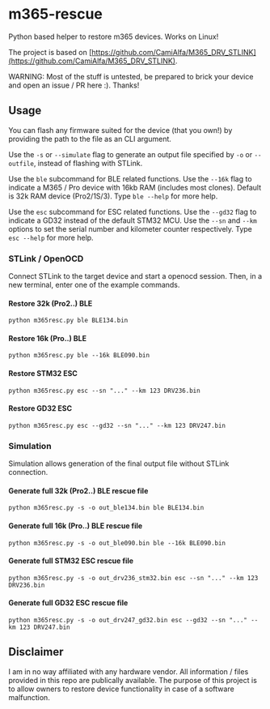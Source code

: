 # m365-rescue
Python based helper to restore m365 devices. Works on Linux!

The project is based on [https://github.com/CamiAlfa/M365_DRV_STLINK](https://github.com/CamiAlfa/M365_DRV_STLINK).

WARNING: Most of the stuff is untested, be prepared to brick your device and open an issue / PR here :). Thanks!

## Usage
You can flash any firmware suited for the device (that you own!) by providing the path to the file as an CLI argument.

Use the `-s` or `--simulate` flag to generate an output file specified by `-o` or `--outfile`, instead of flashing with STLink.

Use the `ble` subcommand for BLE related functions. Use the `--16k` flag to indicate a M365 / Pro device with 16kb RAM (includes most clones). Default is 32k RAM device (Pro2/1S/3).
Type `ble --help` for more help.

Use the `esc` subcommand for ESC related functions. Use the `--gd32` flag to indicate a GD32 instead of the default STM32 MCU. Use the `--sn` and `--km` options to set the serial number and kilometer counter respectively.
Type `esc --help` for more help.

### STLink / OpenOCD
Connect STLink to the target device and start a openocd session. Then, in a new terminal, enter one of the example commands.

#### Restore 32k (Pro2..) BLE
`python m365resc.py ble BLE134.bin`

#### Restore 16k (Pro..) BLE
`python m365resc.py ble --16k BLE090.bin`

#### Restore STM32 ESC
`python m365resc.py esc --sn "..." --km 123 DRV236.bin`

#### Restore GD32 ESC
`python m365resc.py esc --gd32 --sn "..." --km 123 DRV247.bin`

### Simulation
Simulation allows generation of the final output file without STLink connection.

#### Generate full 32k (Pro2..) BLE rescue file
`python m365resc.py -s -o out_ble134.bin ble BLE134.bin`

#### Generate full 16k (Pro..) BLE rescue file
`python m365resc.py -s -o out_ble090.bin ble --16k BLE090.bin`

#### Generate full STM32 ESC rescue file
`python m365resc.py -s -o out_drv236_stm32.bin esc --sn "..." --km 123 DRV236.bin`

#### Generate full GD32 ESC rescue file
`python m365resc.py -s -o out_drv247_gd32.bin esc --gd32 --sn "..." --km 123 DRV247.bin`

## Disclaimer
I am in no way affiliated with any hardware vendor. All information / files provided in this repo are publically available. The purpose of this project is to allow owners to restore device functionality in case of a software malfunction.
